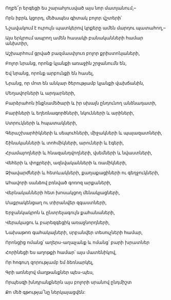 Ողբե՜ր երգեցի ես շարահյուսված այս նոր մատյանում,–


Որն իբրև կցորդ, մեծապես գիտակ բոլոր վշտերի՝


Նշավակում է ուրույն պատկերով կրքերը ամեն մարդու պատահող,–


Այս երկրում ապրող ամեն հասակի բանականների համար անխտիր,


Աշխարհում ցրված բազմասփյուռ բոլոր քրիստոնյաների,


Բոլոր նրանց, որոնք կյանքի առաջին շրջանումն են,


Եվ նրանց, որոնք արբունքի են հասել,


Նրանց, որ մոտ են անկար ծերությամբ կյանքի վախճանին,


Մեղավորների և արդարների,


Բարձրահոն ինքնամեծարի և իր սխալն ընդունող անձնադատի,


Բարիների և եղեռնագործների, նկունների և արիների,


Ստրուկների և հպատակների,


Գերաշխարհիկների և սեպուհների, միջակների և պայազատների,


Շինականների և տոհմիկների, արուների և էգերի,


Հրամայողների և հնազանդվողների, վսեմների և նվաստների,


Վեհերի և փոքրերի, ազնվականների և ռամիկների,


Ձիավարժների և հետևակների, քաղաքացիների ու գեղջուկների,


Ահավորի սանձով բռնված գոռոզ արքաների,


Վերնականների հետ խոսակցող մենակյացների,


Մաքրակենցաղ ու տիրանվեր զգաստների,


Երջանկակրոն և ընտրելագույն քահանաների,


Վերակացու և բարեզգեցիկ առաջնորդների,


Նախաթոռ գահակալների, սրբանվեր տեսուչների համար,


Որոնցից ոմանց՝ աղերս-աղաչանք և ոմանց՝ բարի խրատներ


Հորինեցի ես աղոթքի համար՝ այս մատենիկով, 


Որ հոգուդ զորությամբ եմ ձեռնարկել,


Գրի առնելով մաղթանքներ պես-պես,


Որպեսզի խնդրանքներն այս բոլորի սրանով ընդմիշտ


Քո մեծ գթությա՜նը ներկայացվեն:
